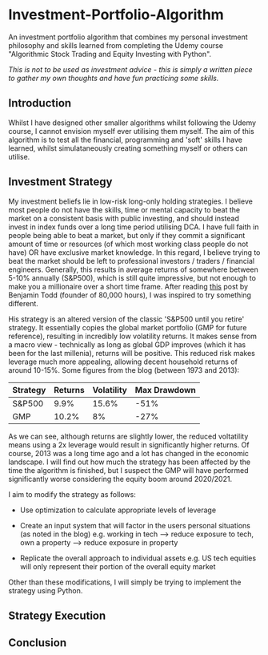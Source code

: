 # Investment-Portfolio-Algorithm
An investment portfolio algorithm that combines my personal investment philosophy and skills learned from completing the Udemy course "Algorithmic Stock Trading and Equity Investing with Python".

*This is not to be used as investment advice - this is simply a written piece to gather my own thoughts and have fun practicing some skills.*

## Introduction

Whilst I have designed other smaller algorithms whilst following the Udemy course, I cannot envision myself ever utilising them myself. The aim of this algorithm is to test all the financial, programming and 'soft' skills I have learned, whilst simulataneously creating something myself or others can utilise.

## Investment Strategy

My investment beliefs lie in low-risk long-only holding strategies. I believe most people do not have the skills, time or mental capacity to beat the market on a consistent basis with public investing, and should instead invest in index funds over a long time period utilising DCA. I have full faith in people being able to beat a market, but only if they commit a significant amount of time or resources (of which most working class people do not have) OR have exclusive market knowledge. In this regard, I believe trying to beat the market should be left to professional investors / traders / financial engineers. Generally, this results in average returns of somewhere between 5-10% annually (S&P500), which is still quite impressive, but not enough to make you a millionaire over a short time frame. After reading [this](https://80000hours.org/2015/10/common-investing-mistakes-in-the-effective-altruism-community/) post by Benjamin Todd (founder of 80,000 hours), I was inspired to try something different.

His strategy is an altered version of the classic 'S&P500 until you retire' strategy. It essentially copies the global market portfolio (GMP for future reference), resulting in incredibly low volatility returns. It makes sense from a macro view - technically as long as global GDP improves (which it has been for the last millenia), returns will be positive. This reduced risk makes leverage much more appealing, allowing decent household returns of around 10-15%. Some figures from the blog (between 1973 and 2013):

Strategy | Returns | Volatility | Max Drawdown
--- | --- | --- | --- 
S&P500 | 9.9% | 15.6% | -51% 
GMP | 10.2% | 8% | -27% 

As we can see, although returns are slightly lower, the reduced voltatility means using a 2x leverage would result in significantly higher returns. Of course, 2013 was a long time ago and a lot has changed in the economic landscape. I will find out how much the strategy has been affected by the time the algorithm is finished, but I suspect the GMP will have performed significantly worse considering the equity boom around 2020/2021.

I aim to modify the strategy as follows:

* Use optimization to calculate appropriate levels of leverage

* Create an input system that will factor in the users personal situations (as noted in the blog) e.g. working in tech --> reduce exposure to tech, own a property --> reduce exposure in property

* Replicate the overall approach to individual assets e.g. US tech equities will only represent their portion of the overall equity market

Other than these modifications, I will simply be trying to implement the strategy using Python.

## Strategy Execution



## Conclusion


